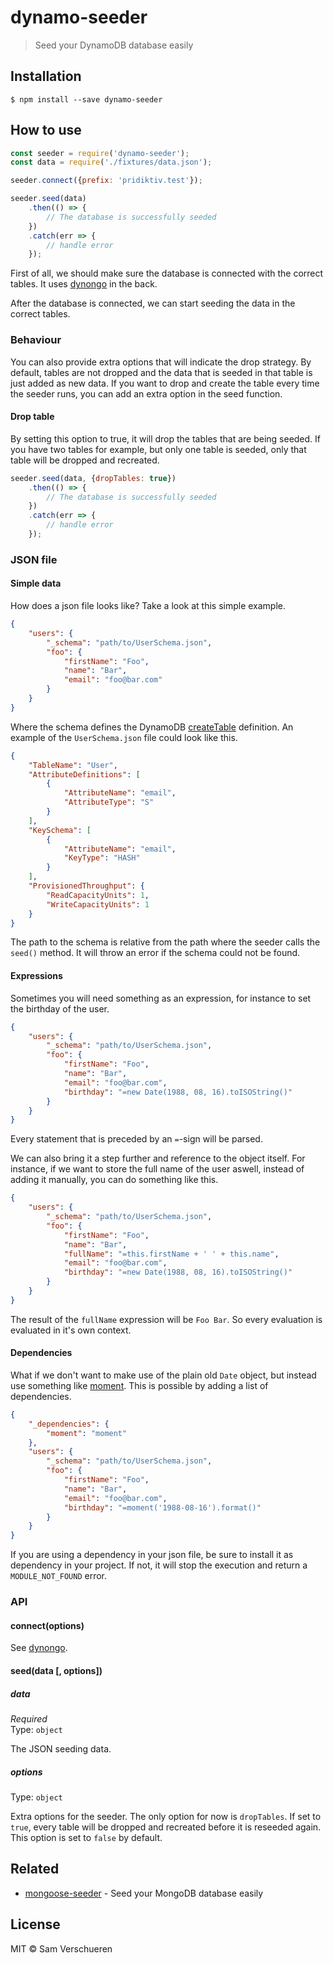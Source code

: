 # dynamo-seeder

> Seed your DynamoDB database easily

## Installation

```
$ npm install --save dynamo-seeder
```

## How to use

```js
const seeder = require('dynamo-seeder');
const data = require('./fixtures/data.json');

seeder.connect({prefix: 'pridiktiv.test'});

seeder.seed(data)
    .then(() => {
        // The database is successfully seeded
    })
    .catch(err => {
        // handle error
    });
```

First of all, we should make sure the database is connected with the correct tables. It uses [dynongo](https://github.com/samverschueren/dynongo) in the back.

After the database is connected, we can start seeding the data in the correct tables.

### Behaviour

You can also provide extra options that will indicate the drop strategy. By default, tables are not dropped and the data that is seeded in that table is just added
as new data. If you want to drop and create the table every time the seeder runs, you can add an extra option in the seed function.

#### Drop table

By setting this option to true, it will drop the tables that are being seeded. If you have two tables for example, but only one table is seeded,
only that table will be dropped and recreated.

```javascript
seeder.seed(data, {dropTables: true})
    .then(() => {
        // The database is successfully seeded
    })
    .catch(err => {
        // handle error
    });
```

### JSON file

#### Simple data

How does a json file looks like? Take a look at this simple example.

```json
{
    "users": {
        "_schema": "path/to/UserSchema.json",
        "foo": {
            "firstName": "Foo",
            "name": "Bar",
            "email": "foo@bar.com"
        }
    }
}
```

Where the schema defines the DynamoDB [createTable](http://docs.aws.amazon.com/AWSJavaScriptSDK/latest/AWS/DynamoDB.html#createTable-property)
definition. An example of the `UserSchema.json` file could look like this.

```json
{
    "TableName": "User",
    "AttributeDefinitions": [
        {
            "AttributeName": "email",
            "AttributeType": "S"
        }
    ],
    "KeySchema": [
        {
            "AttributeName": "email",
            "KeyType": "HASH"
        }
    ],
    "ProvisionedThroughput": {
        "ReadCapacityUnits": 1,
        "WriteCapacityUnits": 1
    }
}
```

The path to the schema is relative from the path where the seeder calls the `seed()` method. It will throw an error if
the schema could not be found.

#### Expressions

Sometimes you will need something as an expression, for instance to set the birthday of the user.

```json
{
    "users": {
        "_schema": "path/to/UserSchema.json",
        "foo": {
            "firstName": "Foo",
            "name": "Bar",
            "email": "foo@bar.com",
            "birthday": "=new Date(1988, 08, 16).toISOString()"
        }
    }
}
```

Every statement that is preceded by an `=`-sign will be parsed.

We can also bring it a step further and reference to the object itself. For instance, if we want to store
the full name of the user aswell, instead of adding it manually, you can do something like this.

```json
{
    "users": {
        "_schema": "path/to/UserSchema.json",
        "foo": {
            "firstName": "Foo",
            "name": "Bar",
            "fullName": "=this.firstName + ' ' + this.name",
            "email": "foo@bar.com",
            "birthday": "=new Date(1988, 08, 16).toISOString()"
        }
    }
}
```

The result of the `fullName` expression will be `Foo Bar`. So every evaluation is evaluated in it's own context.

#### Dependencies

What if we don't want to make use of the plain old `Date` object, but instead use something like [moment](http://momentjs.com/).
This is possible by adding a list of dependencies.

```json
{
    "_dependencies": {
        "moment": "moment"
    },
    "users": {
        "_schema": "path/to/UserSchema.json",
        "foo": {
            "firstName": "Foo",
            "name": "Bar",
            "email": "foo@bar.com",
            "birthday": "=moment('1988-08-16').format()"
        }
    }
}
```

If you are using a dependency in your json file, be sure to install it as dependency in your project. If not,
it will stop the execution and return a `MODULE_NOT_FOUND` error.

### API

#### connect(options)

See [dynongo](https://github.com/samverschueren/dynongo#connect).

#### seed(data [, options])

##### data

*Required*  
Type: `object`

The JSON seeding data.

##### options

Type: `object`

Extra options for the seeder. The only option for now is `dropTables`. If set to `true`, every table will be dropped
and recreated before it is reseeded again. This option is set to `false` by default.

## Related

- [mongoose-seeder](https://github.com/samverschueren/mongoose-seeder) - Seed your MongoDB database easily

## License

MIT © Sam Verschueren
